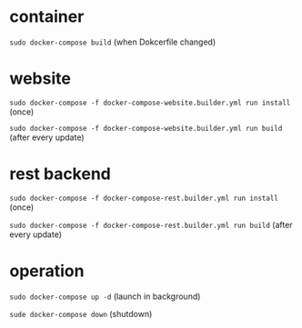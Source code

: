 # container
```sudo docker-compose build``` (when Dokcerfile changed)

# website
```sudo docker-compose -f docker-compose-website.builder.yml run install``` (once)

```sudo docker-compose -f docker-compose-website.builder.yml run build``` (after every update)

# rest backend
```sudo docker-compose -f docker-compose-rest.builder.yml run install``` (once)

```sudo docker-compose -f docker-compose-rest.builder.yml run build``` (after every update)

# operation
```sudo docker-compose up -d``` (launch in background)

```sude docker-compose down``` (shutdown)